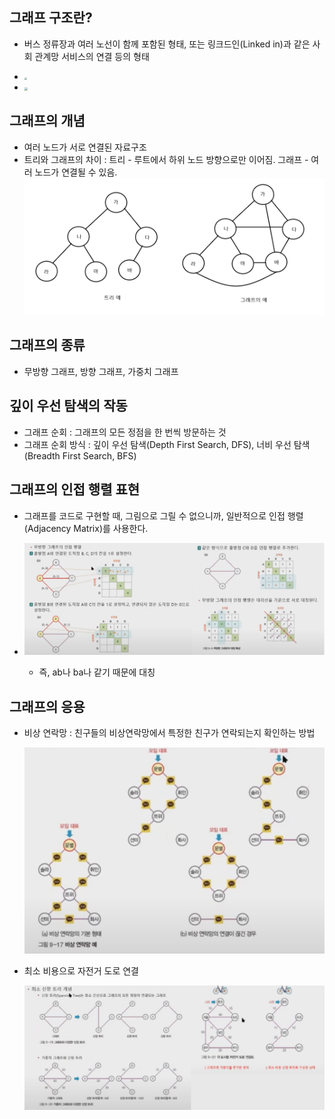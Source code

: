 ## 그래프 구조란?

* 버스 정류장과 여러 노선이 함께 포함된 형태, 또는 링크드인(Linked in)과 같은 사회 관계망 서비스의 연결 등의 형태

* <img src="https://bus.go.kr/image/nBus/nBusMap.png" style="zoom: 25%;" />

* <img src="https://d32gkk464bsqbe.cloudfront.net/2ROgcxIDdMwg1ahusYnQhqQNYas=/1000x600/contents/o/2b9eec9f82718fd24754691a03ed63c12bbcd404.jpeg" style="zoom: 33%;" />



## 그래프의 개념

* 여러 노드가 서로 연결된 자료구조
* 트리와 그래프의 차이 : 트리 -  루트에서 하위 노드 방향으로만 이어짐. 그래프 - 여러 노드가 연결될 수 있음.![](https://github.com/Seungeun-Song/study_1_-Data-structures-and-algorithms/blob/master/img/%ED%8A%B8%EB%A6%AC%EC%99%80%20%EA%B7%B8%EB%9E%98%ED%94%84%EC%9D%98%20%EC%B0%A8%EC%9D%B4.png?raw=true)



## 그래프의 종류

* 무방향 그래프, 방향 그래프, 가중치 그래프



## 깊이 우선 탐색의 작동

* 그래프 순회 : 그래프의 모든 정점을 한 번씩 방문하는 것
* 그래프 순회 방식 : 깊이 우선 탐색(Depth First Search, DFS), 너비 우선 탐색(Breadth First Search, BFS)



## 그래프의 인접 행렬 표현

* 그래프를 코드로 구현할 때, 그림으로 그릴 수 없으니까, 일반적으로 인접 행렬(Adjacency Matrix)를 사용한다.

* ![](https://github.com/Seungeun-Song/study_1_-Data-structures-and-algorithms/blob/master/img/%EB%AC%B4%EB%B0%A9%ED%96%A5%20%EA%B7%B8%EB%9E%98%ED%94%84%EC%9D%98%20%EC%9D%B8%EC%A0%91%20%ED%96%89%EB%A0%AC.png?raw=true)
  - 즉, ab나 ba나 같기 때문에 대칭



## 그래프의 응용

* 비상 연락망 : 친구들의 비상연락망에서 특정한 친구가 연락되는지 확인하는 방법

  ![](https://github.com/Seungeun-Song/study_1_-Data-structures-and-algorithms/blob/master/img/%EB%B9%84%EC%83%81%EC%97%B0%EB%9D%BD%EB%A7%9D.png?raw=true)



* 최소 비용으로 자전거 도로 연결

  ![](https://github.com/Seungeun-Song/study_1_-Data-structures-and-algorithms/blob/master/img/%EC%9E%90%EC%A0%84%EA%B1%B0%20%EB%8F%84%EB%A1%9C.png?raw=true)

